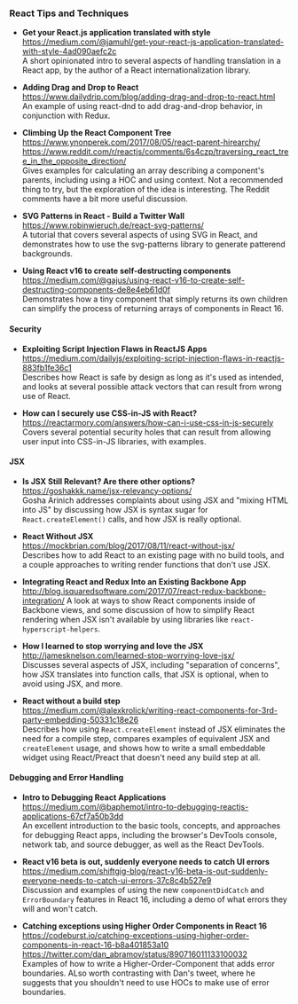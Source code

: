 ### React Tips and Techniques

  
- **Get your React.js application translated with style**  
  https://medium.com/@jamuhl/get-your-react-js-application-translated-with-style-4ad090aefc2c  
  A short opinionated intro to several aspects of handling translation in a React app, by the author of a React internationalization library.
  
- **Adding Drag and Drop to React**  
  https://www.dailydrip.com/blog/adding-drag-and-drop-to-react.html  
  An example of using react-dnd to add drag-and-drop behavior, in conjunction with Redux.
    
- **Climbing Up the React Component Tree**  
  https://www.ynonperek.com/2017/08/05/react-parent-hirearchy/  
  https://www.reddit.com/r/reactjs/comments/6s4czp/traversing_react_tree_in_the_opposite_direction/  
  Gives examples for calculating an array describing a component's parents, including using a HOC and using context.  Not a recommended thing to try, but the exploration of the idea is interesting.
  The Reddit comments have a bit more useful discussion.
  
- **SVG Patterns in React - Build a Twitter Wall**  
  https://www.robinwieruch.de/react-svg-patterns/  
  A tutorial that covers several aspects of using SVG in React, and demonstrates how to use the svg-patterns library to generate patterend backgrounds.
  
- **Using React v16 to create self-destructing components**  
  https://medium.com/@gajus/using-react-v16-to-create-self-destructing-components-de8e4eb61d0f  
  Demonstrates how a tiny component that simply returns its own children can simplify the process of returning arrays of components in React 16.
  
  
#### Security

- **Exploiting Script Injection Flaws in ReactJS Apps**  
  https://medium.com/dailyjs/exploiting-script-injection-flaws-in-reactjs-883fb1fe36c1  
  Describes how React is safe by design as long as it's used as intended, and looks at several possible attack vectors that can result from wrong use of React.
  
- **How can I securely use CSS-in-JS with React?**  
  https://reactarmory.com/answers/how-can-i-use-css-in-js-securely  
  Covers several potential security holes that can result from allowing user input into CSS-in-JS libraries, with examples.
  
  
#### JSX

- **Is JSX Still Relevant? Are there other options?**  
  https://goshakkk.name/jsx-relevancy-options/  
  Gosha Arinich addresses complaints about using JSX and "mixing HTML into JS" by discussing how JSX is syntax sugar for `React.createElement()` calls, and how JSX is really optional.
  
- **React Without JSX**  
  https://mockbrian.com/blog/2017/08/11/react-without-jsx/  
  Describes how to add React to an existing page with no build tools, and a couple approaches to writing render functions that don't use JSX.
  
- **Integrating React and Redux Into an Existing Backbone App**  
  http://blog.isquaredsoftware.com/2017/07/react-redux-backbone-integration/
  A look at ways to show React components inside of Backbone views, and some discussion of how to simplify React rendering when JSX isn't available by using libraries like `react-hyperscript-helpers`.
  
- **How I learned to stop worrying and love the JSX**  
  http://jamesknelson.com/learned-stop-worrying-love-jsx/  
  Discusses several aspects of JSX, including "separation of concerns", how JSX translates into function calls, that JSX is optional, when to avoid using JSX, and more.
  
- **React without a build step**  
  https://medium.com/@alexkrolick/writing-react-components-for-3rd-party-embedding-50331c18e26  
  Describes how using `React.createElement` instead of JSX eliminates the need for a compile step, compares examples of equivalent JSX and `createElement` usage, and shows how to write a small embeddable widget using React/Preact that doesn't need any build step at all.
  
  
#### Debugging and Error Handling

- **Intro to Debugging React Applications**  
  https://medium.com/@baphemot/intro-to-debugging-reactjs-applications-67cf7a50b3dd  
  An excellent introduction to the basic tools, concepts, and approaches for debugging React apps, including the browser's DevTools console, network tab, and source debugger, as well as the React DevTools.
  
- **React v16 beta is out, suddenly everyone needs to catch UI errors**  
  https://medium.com/shiftgig-blog/react-v16-beta-is-out-suddenly-everyone-needs-to-catch-ui-errors-37c8c4b527e9  
  Discussion and examples of using the new `componentDidCatch` and `ErrorBoundary` features in React 16, including a demo of what errors they will and won't catch.
  
- **Catching exceptions using Higher Order Components in React 16**  
  https://codeburst.io/catching-exceptions-using-higher-order-components-in-react-16-b8a401853a10  
  https://twitter.com/dan_abramov/status/890716011133100032  
  Examples of how to write a Higher-Order-Component that adds error boundaries.  ALso worth contrasting with Dan's tweet, where he suggests that you shouldn't need to use HOCs to make use of error boundaries.